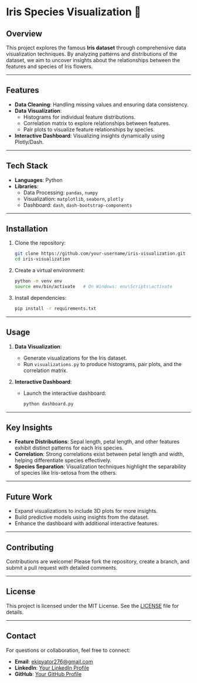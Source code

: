 
# Iris Species Visualization 🌸

## Overview

This project explores the famous **Iris dataset** through comprehensive data visualization techniques. By analyzing patterns and distributions of the dataset, we aim to uncover insights about the relationships between the features and species of Iris flowers.

---

## Features

- **Data Cleaning**: Handling missing values and ensuring data consistency.
- **Data Visualization**:
  - Histograms for individual feature distributions.
  - Correlation matrix to explore relationships between features.
  - Pair plots to visualize feature relationships by species.
- **Interactive Dashboard**: Visualizing insights dynamically using Plotly/Dash.

---

## Tech Stack

- **Languages**: Python
- **Libraries**: 
  - Data Processing: `pandas`, `numpy`
  - Visualization: `matplotlib`, `seaborn`, `plotly`
  - Dashboard: `dash`, `dash-bootstrap-components`

---

## Installation

1. Clone the repository:
   ```bash
   git clone https://github.com/your-username/iris-visualization.git
   cd iris-visualization
   ```

2. Create a virtual environment:
   ```bash
   python -m venv env
   source env/bin/activate   # On Windows: env\Scripts\activate
   ```

3. Install dependencies:
   ```bash
   pip install -r requirements.txt
   ```

---

## Usage

1. **Data Visualization**:
   - Generate visualizations for the Iris dataset.
   - Run `visualizations.py` to produce histograms, pair plots, and the correlation matrix.

2. **Interactive Dashboard**:
   - Launch the interactive dashboard:
     ```bash
     python dashboard.py
     ```

---

## Key Insights

- **Feature Distributions**:
  Sepal length, petal length, and other features exhibit distinct patterns for each Iris species.
- **Correlation**:
  Strong correlations exist between petal length and width, helping differentiate species effectively.
- **Species Separation**:
  Visualization techniques highlight the separability of species like Iris-setosa from the others.

---

## Future Work

- Expand visualizations to include 3D plots for more insights.
- Build predictive models using insights from the dataset.
- Enhance the dashboard with additional interactive features.

---

## Contributing

Contributions are welcome! Please fork the repository, create a branch, and submit a pull request with detailed comments.

---

## License

This project is licensed under the MIT License. See the [LICENSE](LICENSE) file for details.

---

## Contact

For questions or collaboration, feel free to connect:

- **Email**: ekipyator276@gmail.com
- **LinkedIn**: [Your LinkedIn Profile](https://www.linkedin.com/in/emmanuel-kipyator)
- **GitHub**: [Your GitHub Profile](https://github.com/ekky001)
